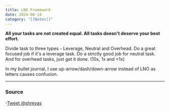 ```yaml
---
title: LNO Framework
date: 2024-06-14
category: "[[Notes]]"
---
```


**All your tasks are not created equal. All tasks doesn't deserve your best effort.** 

Divide task to three types - Leverage, Neutral and Overhead. Do a great focused job if it's a leverage task. Do a strictly good job for neutral task. And for overhead tasks, just get it done. (10x, 1x and <1x)

In my bullet journal, I use up-arrow/dash/down-arrow instead of LNO as letters causes confusion.

--- 
### Source
-[Tweet @shreyas](https://twitter.com/shreyas/status/1492345184171945984)